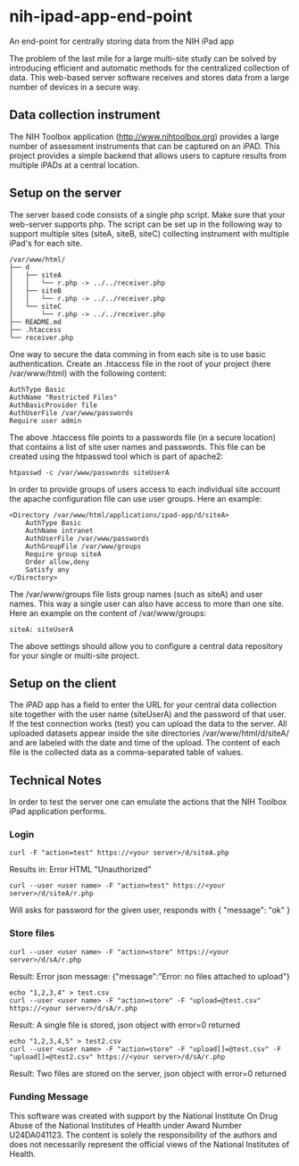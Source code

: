 # nih-ipad-app-end-point
An end-point for centrally storing data from the NIH iPad app

The problem of the last mile for a large multi-site study can be solved by
introducing efficient and automatic methods for the centralized collection
of data. This web-based server software receives and stores data from a
large number of devices in a secure way.

## Data collection instrument

The NIH Toolbox application (http://www.nihtoolbox.org) provides a large number of assessment instruments that can be captured on an iPAD. This project provides a simple backend that allows users to capture results from multiple iPADs at a central location.

## Setup on the server

The server based code consists of a single php script. Make sure that your web-server supports php. The script can be set up in the following way to support multiple sites (siteA, siteB, siteC) collecting instrument with multiple iPad's for each site.

```
/var/www/html/
├── d
│   ├── siteA
│   │   └── r.php -> ../../receiver.php
│   ├── siteB
│   │   └── r.php -> ../../receiver.php
│   └── siteC
│       └── r.php -> ../../receiver.php
├── README.md
├── .htaccess
└── receiver.php
```

One way to secure the data comming in from each site is to use basic authentication. Create an .htaccess file in the root of your project (here /var/www/html) with the following content:

```
AuthType Basic
AuthName "Restricted Files"
AuthBasicProvider file
AuthUserFile /var/www/passwords
Require user admin
```

The above .htaccess file points to a passwords file (in a secure location) that contains a list of site user names and passwords. This file can be created using the htpasswd tool which is part of apache2:
```
htpasswd -c /var/www/passwords siteUserA
```

In order to provide groups of users access to each individual site account the apache configuration file can use user groups. Here an example:
```
<Directory /var/www/html/applications/ipad-app/d/siteA>
    AuthType Basic
    AuthName intranet
    AuthUserFile /var/www/passwords
    AuthGroupFile /var/www/groups
    Require group siteA
    Order allow,deny
    Satisfy any
</Directory>				      
```

The /var/www/groups file lists group names (such as siteA) and user names. This way a single user can also have access to more than one site. Here an example on the content of /var/www/groups:
```
siteA: siteUserA
```

The above settings should allow you to configure a central data repository for your single or multi-site project.

## Setup on the client

The iPAD app has a field to enter the URL for your central data collection site together with the user name (siteUserA) and the password of that user. If the test connection works (test) you can upload the data to the server. All uploaded datasets appear inside the site directories /var/www/html/d/siteA/ and are labeled with the date and time of the upload. The content of each file is the collected data as a comma-separated table of values.

## Technical Notes

In order to test the server one can emulate the actions that the NIH Toolbox iPad application performs.

### Login
```
curl -F "action=test" https://<your server>/d/siteA.php
```
Results in: Error HTML "Unauthorized"

```
curl --user <user name> -F "action=test" https://<your server>/d/siteA/r.php
```
Will asks for password for the given user, responds with  { "message": "ok" }

### Store files
```
curl --user <user name> -F "action=store" https://<your server>/d/sA/r.php
```
Result: Error json message: {"message":"Error: no files attached to upload"}

```
echo "1,2,3,4" > test.csv
curl --user <user name> -F "action=store" -F "upload=@test.csv" https://<your server>/d/sA/r.php
```
Result: A single file is stored, json object with error=0 returned

``` 
echo "1,2,3,4,5" > test2.csv
curl --user <user name> -F "action=store" -F "upload[]=@test.csv" -F "upload[]=@test2.csv" https://<your server>/d/sA/r.php
```
Result: Two files are stored on the server, json object with error=0 returned


### Funding Message

This software was created with support by the National Institute On Drug Abuse of the National Institutes of Health under Award Number U24DA041123. The content is solely the responsibility of the authors and does not necessarily represent the official views of the National Institutes of Health.
